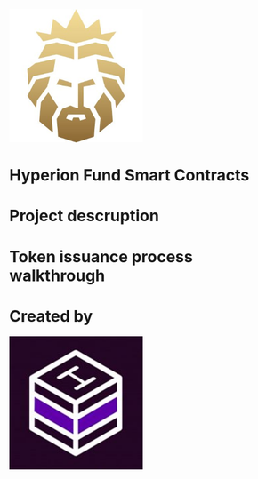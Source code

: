 
<img width="240" height ="240" alt="Hyperion" src = "./assets/Hyperion.jpg">

# Hyperion Fund Smart Contracts

# Project descruption 

# Token issuance process walkthrough

# Created by 

<img width="240" height ="240" alt="Hyperion" src = "./assets/Hashlab.jpg">
